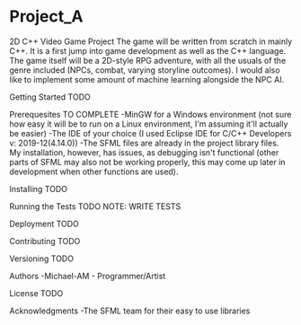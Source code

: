 # Project_A
2D C++ Video Game Project
The game will be written from scratch in mainly C++. It is a first jump into game development as well as the C++ language. The game itself will be a 2D-style
RPG adventure, with all the usuals of the genre included (NPCs, combat, varying storyline outcomes). I would also like to implement some amount of machine 
learning alongside the NPC AI.

Getting Started
TODO

Prerequesites
TO COMPLETE
-MinGW for a Windows environment (not sure how easy it will be to run on a Linux environment, I'm assuming it'll actually be easier)
-The IDE of your choice (I used Eclipse IDE for C/C++ Developers v: 2019-12(4.14.0))
-The SFML files are already in the project library files. My installation, however, has issues, as debugging isn't functional (other parts of 
SFML may also not be working properly, this may come up later in development when other functions are used).

Installing
TODO

Running the Tests
TODO
NOTE: WRITE TESTS

Deployment 
TODO

Contributing
TODO

Versioning
TODO

Authors
-Michael-AM - Programmer/Artist

License
TODO

Acknowledgments
-The SFML team for their easy to use libraries

